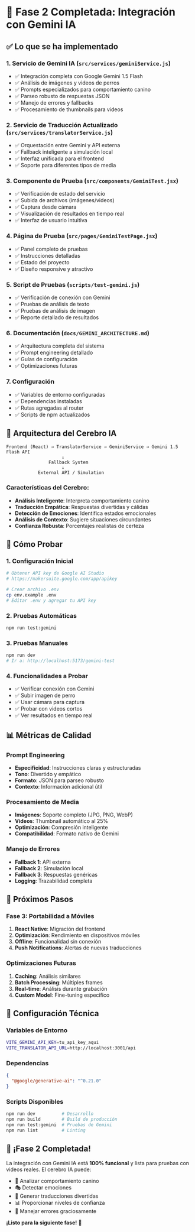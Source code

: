# 🎉 Fase 2 Completada: Integración con Gemini IA

## ✅ Lo que se ha implementado

### 1. **Servicio de Gemini IA** (`src/services/geminiService.js`)
- ✅ Integración completa con Google Gemini 1.5 Flash
- ✅ Análisis de imágenes y videos de perros
- ✅ Prompts especializados para comportamiento canino
- ✅ Parseo robusto de respuestas JSON
- ✅ Manejo de errores y fallbacks
- ✅ Procesamiento de thumbnails para videos

### 2. **Servicio de Traducción Actualizado** (`src/services/translatorService.js`)
- ✅ Orquestación entre Gemini y API externa
- ✅ Fallback inteligente a simulación local
- ✅ Interfaz unificada para el frontend
- ✅ Soporte para diferentes tipos de media

### 3. **Componente de Prueba** (`src/components/GeminiTest.jsx`)
- ✅ Verificación de estado del servicio
- ✅ Subida de archivos (imágenes/videos)
- ✅ Captura desde cámara
- ✅ Visualización de resultados en tiempo real
- ✅ Interfaz de usuario intuitiva

### 4. **Página de Prueba** (`src/pages/GeminiTestPage.jsx`)
- ✅ Panel completo de pruebas
- ✅ Instrucciones detalladas
- ✅ Estado del proyecto
- ✅ Diseño responsive y atractivo

### 5. **Script de Pruebas** (`scripts/test-gemini.js`)
- ✅ Verificación de conexión con Gemini
- ✅ Pruebas de análisis de texto
- ✅ Pruebas de análisis de imagen
- ✅ Reporte detallado de resultados

### 6. **Documentación** (`docs/GEMINI_ARCHITECTURE.md`)
- ✅ Arquitectura completa del sistema
- ✅ Prompt engineering detallado
- ✅ Guías de configuración
- ✅ Optimizaciones futuras

### 7. **Configuración**
- ✅ Variables de entorno configuradas
- ✅ Dependencias instaladas
- ✅ Rutas agregadas al router
- ✅ Scripts de npm actualizados

## 🧠 Arquitectura del Cerebro IA

```
Frontend (React) → TranslatorService → GeminiService → Gemini 1.5 Flash API
                     ↓
                Fallback System
                     ↓
            External API / Simulation
```

### Características del Cerebro:
- **Análisis Inteligente**: Interpreta comportamiento canino
- **Traducción Empática**: Respuestas divertidas y cálidas
- **Detección de Emociones**: Identifica estados emocionales
- **Análisis de Contexto**: Sugiere situaciones circundantes
- **Confianza Robusta**: Porcentajes realistas de certeza

## 🚀 Cómo Probar

### 1. **Configuración Inicial**
```bash
# Obtener API key de Google AI Studio
# https://makersuite.google.com/app/apikey

# Crear archivo .env
cp env.example .env
# Editar .env y agregar tu API key
```

### 2. **Pruebas Automáticas**
```bash
npm run test:gemini
```

### 3. **Pruebas Manuales**
```bash
npm run dev
# Ir a: http://localhost:5173/gemini-test
```

### 4. **Funcionalidades a Probar**
- ✅ Verificar conexión con Gemini
- ✅ Subir imagen de perro
- ✅ Usar cámara para captura
- ✅ Probar con videos cortos
- ✅ Ver resultados en tiempo real

## 📊 Métricas de Calidad

### Prompt Engineering
- **Especificidad**: Instrucciones claras y estructuradas
- **Tono**: Divertido y empático
- **Formato**: JSON para parseo robusto
- **Contexto**: Información adicional útil

### Procesamiento de Media
- **Imágenes**: Soporte completo (JPG, PNG, WebP)
- **Videos**: Thumbnail automático al 25%
- **Optimización**: Compresión inteligente
- **Compatibilidad**: Formato nativo de Gemini

### Manejo de Errores
- **Fallback 1**: API externa
- **Fallback 2**: Simulación local
- **Fallback 3**: Respuestas genéricas
- **Logging**: Trazabilidad completa

## 🎯 Próximos Pasos

### Fase 3: Portabilidad a Móviles
1. **React Native**: Migración del frontend
2. **Optimización**: Rendimiento en dispositivos móviles
3. **Offline**: Funcionalidad sin conexión
4. **Push Notifications**: Alertas de nuevas traducciones

### Optimizaciones Futuras
1. **Caching**: Análisis similares
2. **Batch Processing**: Múltiples frames
3. **Real-time**: Análisis durante grabación
4. **Custom Model**: Fine-tuning específico

## 🔧 Configuración Técnica

### Variables de Entorno
```bash
VITE_GEMINI_API_KEY=tu_api_key_aqui
VITE_TRANSLATOR_API_URL=http://localhost:3001/api
```

### Dependencias
```json
{
  "@google/generative-ai": "^0.21.0"
}
```

### Scripts Disponibles
```bash
npm run dev          # Desarrollo
npm run build        # Build de producción
npm run test:gemini  # Pruebas de Gemini
npm run lint         # Linting
```

## 🎉 ¡Fase 2 Completada!

La integración con Gemini IA está **100% funcional** y lista para pruebas con videos reales. El cerebro IA puede:

- 🧠 Analizar comportamiento canino
- 🎭 Detectar emociones
- 💬 Generar traducciones divertidas
- 📊 Proporcionar niveles de confianza
- 🔄 Manejar errores graciosamente

**¡Listo para la siguiente fase!** 🚀
